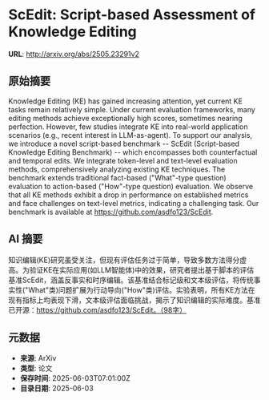 # ScEdit: Script-based Assessment of Knowledge Editing

**URL**: http://arxiv.org/abs/2505.23291v2

## 原始摘要

Knowledge Editing (KE) has gained increasing attention, yet current KE tasks
remain relatively simple. Under current evaluation frameworks, many editing
methods achieve exceptionally high scores, sometimes nearing perfection.
However, few studies integrate KE into real-world application scenarios (e.g.,
recent interest in LLM-as-agent). To support our analysis, we introduce a novel
script-based benchmark -- ScEdit (Script-based Knowledge Editing Benchmark) --
which encompasses both counterfactual and temporal edits. We integrate
token-level and text-level evaluation methods, comprehensively analyzing
existing KE techniques. The benchmark extends traditional fact-based
("What"-type question) evaluation to action-based ("How"-type question)
evaluation. We observe that all KE methods exhibit a drop in performance on
established metrics and face challenges on text-level metrics, indicating a
challenging task. Our benchmark is available at
https://github.com/asdfo123/ScEdit.


## AI 摘要

知识编辑(KE)研究虽受关注，但现有评估任务过于简单，导致多数方法得分虚高。为验证KE在实际应用(如LLM智能体)中的效果，研究者提出基于脚本的评估基准ScEdit，涵盖反事实和时序编辑。该基准结合标记级和文本级评估，将传统事实性("What"类)问题扩展为行动导向("How"类)评估。实验表明，所有KE方法在现有指标上均表现下滑，文本级评估面临挑战，揭示了知识编辑的实际难度。基准已开源：https://github.com/asdfo123/ScEdit。（98字）

## 元数据

- **来源**: ArXiv
- **类型**: 论文
- **保存时间**: 2025-06-03T07:01:00Z
- **目录日期**: 2025-06-03

